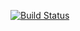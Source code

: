 [![Build Status](https://travis-ci.org/maxlzhao/cse110lab5.svg?branch=master)](https://travis-ci.org/maxlzhao/cse110lab5)

